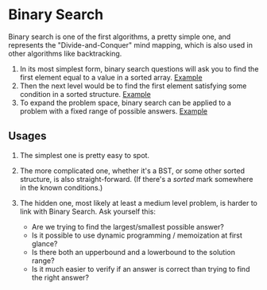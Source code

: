 # Binary Search

Binary search is one of the first algorithms, a pretty simple one, and represents the "Divide-and-Conquer" mind mapping, which is also used in other algorithms like backtracking.

1. In its most simplest form, binary search questions will ask you to find the first element equal to a value in a sorted array. [Example](https://leetcode.com/problems/search-insert-position/)
1. Then the next level would be to find the first element satisfying some condition in a sorted structure. [Example](https://leetcode.com/problems/first-bad-version/)
1. To expand the problem space, binary search can be applied to a problem with a fixed range of possible answers. [Example](https://leetcode.com/problems/furthest-building-you-can-reach/)

## Usages
1. The simplest one is pretty easy to spot.

1. The more complicated one, whether it's a BST, or some other sorted structure, is also straight-forward. (If there's a *sorted* mark somewhere in the known conditions.)

1. The hidden one, most likely at least a medium level problem, is harder to link with Binary Search. Ask yourself this:
    - Are we trying to find the largest/smallest possible answer?
    - Is it possible to use dynamic programming / memoization at first glance?
    - Is there both an upperbound and a lowerbound to the solution range?
    - Is it much easier to verify if an answer is correct than trying to find the right answer?